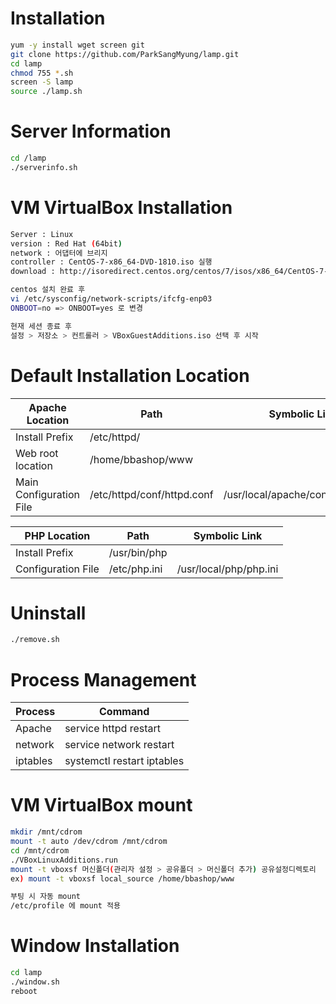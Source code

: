 Installation
============
```bash
yum -y install wget screen git
git clone https://github.com/ParkSangMyung/lamp.git
cd lamp
chmod 755 *.sh
screen -S lamp
source ./lamp.sh
```

Server Information
============
```bash
cd /lamp
./serverinfo.sh
```

VM VirtualBox Installation 
============
```bash
Server : Linux
version : Red Hat (64bit)
network : 어댑터에 브리지
controller : CentOS-7-x86_64-DVD-1810.iso 실행
download : http://isoredirect.centos.org/centos/7/isos/x86_64/CentOS-7-x86_64-DVD-1810.iso
```
```bash
centos 설치 완료 후 
vi /etc/sysconfig/network-scripts/ifcfg-enp03
ONBOOT=no => ONBOOT=yes 로 변경

현재 세션 종료 후 
설정 > 저장소 > 컨트롤러 > VBoxGuestAdditions.iso 선택 후 시작
```

Default Installation Location
=============================
| Apache Location            | Path                          | Symbolic Link                     |
|----------------------------|-----------------------------  |-----------------------------------|
| Install Prefix             | /etc/httpd/                   |                                   |
| Web root location          | /home/bbashop/www             |                                   |
| Main Configuration File    | /etc/httpd/conf/httpd.conf    | /usr/local/apache/conf/httpd.conf |

| PHP Location               | Path                          | Symbolic Link                     |
|----------------------------|-------------------------------|-----------------------------------|
| Install Prefix             | /usr/bin/php                  |                                   |
| Configuration File         | /etc/php.ini                  | /usr/local/php/php.ini            |


Uninstall
=============================
```bash
./remove.sh
```

Process Management
=============================
| Process   | Command                   |
|-----------|---------------------------|
| Apache    | service httpd restart     |
| network   | service network restart   |
| iptables  | systemctl restart iptables|


VM VirtualBox mount
=============================
```bash
mkdir /mnt/cdrom
mount -t auto /dev/cdrom /mnt/cdrom
cd /mnt/cdrom
./VBoxLinuxAdditions.run
mount -t vboxsf 머신폴더(관리자 설정 > 공유폴더 > 머신폴더 추가) 공유설정디렉토리
ex) mount -t vboxsf local_source /home/bbashop/www

부팅 시 자동 mount
/etc/profile 에 mount 적용
```

Window Installation
=============================
```bash
cd lamp
./window.sh
reboot
```
